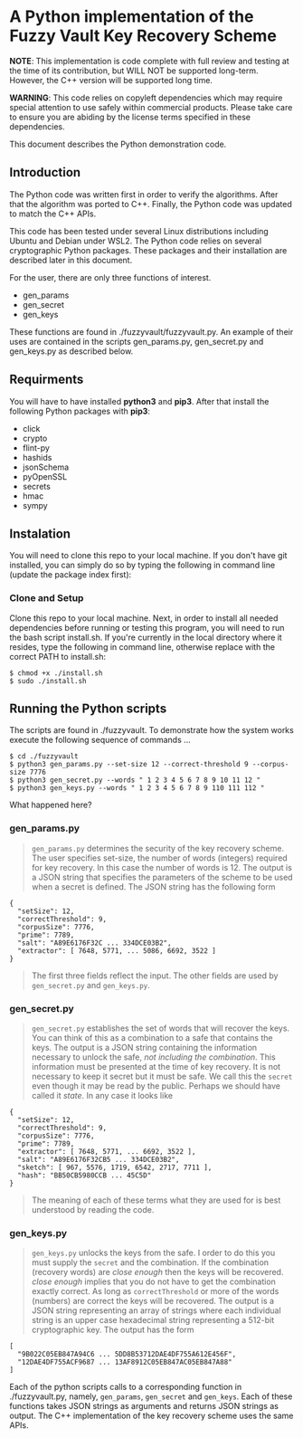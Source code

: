 # A Python implementation of the Fuzzy Vault Key Recovery Scheme

**NOTE**: This implementation is code complete with full review and testing at the time of its contribution, but WILL NOT be supported long-term. 
However, the C++ version will be supported long time.

**WARNING**: This code relies on copyleft dependencies which may require special attention to use safely within commercial products. Please take care to ensure you are abiding by the license terms specified in these dependencies.

This document describes the Python demonstration code.

## Introduction

The Python code was written first in order to verify the algorithms.
After that the algorithm was ported to C++. Finally, the Python code
was updated to match the C++ APIs.

This code has been tested under several Linux distributions
including Ubuntu and Debian under WSL2.
The Python code relies on several cryptographic Python packages.
These packages and their installation are described later in
this document.

For the user, there are only three functions of interest.

- gen_params
- gen_secret
- gen_keys

These functions are found in ./fuzzyvault/fuzzyvault.py.
An example of their uses are contained in the scripts
gen_params.py, gen_secret.py and gen_keys.py as described below.

## Requirments

You will have to have installed **python3** and **pip3**.
After that install the following Python packages with **pip3**:

- click
- crypto
- flint-py
- hashids
- jsonSchema
- pyOpenSSL
- secrets
- hmac
- sympy

## Instalation

You will need to clone this repo to your local machine. If you don't have git installed, you can simply do so by typing the following in command line (update the package index first):

### Clone and Setup

Clone this repo to your local machine.
Next, in order to install all needed dependencies before running or testing this program, you will need to run the bash script install.sh. If you're currently in the local directory where it resides, type the following in command line, otherwise replace with the correct PATH to install.sh:

```
$ chmod +x ./install.sh
$ sudo ./install.sh
```


## Running the Python scripts

The scripts are found in ./fuzzyvault. To demonstrate how the system works
execute the following sequence of commands ...

```
$ cd ./fuzzyvault
$ python3 gen_params.py --set-size 12 --correct-threshold 9 --corpus-size 7776
$ python3 gen_secret.py --words " 1 2 3 4 5 6 7 8 9 10 11 12 "
$ python3 gen_keys.py --words " 1 2 3 4 5 6 7 8 9 110 111 112 "
```

What happened here?

### gen_params.py 

>`gen_params.py` determines the security of the key recovery scheme.
The user specifies set-size, the number of words (integers) required for key recovery.
In this case the number of words is 12. The output is a JSON string that
specifies the parameters of the scheme to be used when a secret is defined.
The JSON string has the following form

```
{
  "setSize": 12,
  "correctThreshold": 9,
  "corpusSize": 7776,
  "prime": 7789,
  "salt": "A89E6176F32C ... 334DCE03B2",
  "extractor": [ 7648, 5771, ... 5086, 6692, 3522 ]
}
```
>The first three fields reflect the input. The other fields are used
by `gen_secret.py` and `gen_keys.py`.

### gen_secret.py

>`gen_secret.py` establishes the set of words that will recover
the keys. You can think of this as a combination to a safe that 
contains the keys.
The output is a JSON string containing the information necessary to
unlock the safe, *not including the combination*.
This information must be presented at the time of key recovery.
It is not necessary to keep it secret but it must be safe. We 
call this the `secret` even though it may be read by the public.
Perhaps we should have called it *state*. In any case it looks
like
```
{
  "setSize": 12,
  "correctThreshold": 9,
  "corpusSize": 7776,
  "prime": 7789,
  "extractor": [ 7648, 5771, ... 6692, 3522 ],
  "salt": "A89E6176F32CB5 ... 334DCE03B2",
  "sketch": [ 967, 5576, 1719, 6542, 2717, 7711 ],
  "hash": "BB50CB5980CCB ... 45C5D"
}
```
>The meaning of each of these terms what they are used for
is best understood by reading the code.

### gen_keys.py

>`gen_keys.py` unlocks the keys from the safe. I order to do this
you must supply the `secret` and the combination.
If the combination (recovery words) are *close enough* then
the keys will be recovered. *close enough* implies that 
you do not have to get the combination exactly correct. 
As long as `correctThreshold` or more of the words (numbers)
are correct the keys will be recovered. The output
is a JSON string representing an array of strings where
each individual string is an upper case hexadecimal 
string representing a 512-bit cryptographic key. The
output has the form
```
[
  "9B022C05EB847A94C6 ... 5DD8B53712DAE4DF755A612E456F",
  "12DAE4DF755ACF9687 ... 13AF8912C05EB847AC05EB847A88"
]
```

Each of the python scripts calls to a corresponding function in 
./fuzzyvault.py, namely, `gen_params`, `gen_secret` and `gen_keys`.
Each of these functions takes JSON strings as arguments and returns
JSON strings as output. The C++ implementation of the key
recovery scheme uses the same APIs.
